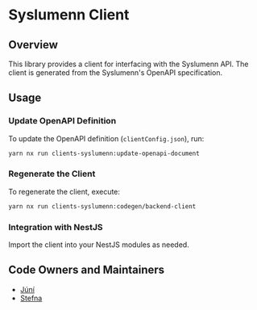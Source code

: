 # Syslumenn Client

## Overview

This library provides a client for interfacing with the Syslumenn API. The client is generated from the Syslumenn's OpenAPI specification.

## Usage

### Update OpenAPI Definition

To update the OpenAPI definition (`clientConfig.json`), run:

```bash
yarn nx run clients-syslumenn:update-openapi-document
```

### Regenerate the Client

To regenerate the client, execute:

```bash
yarn nx run clients-syslumenn:codegen/backend-client
```

### Integration with NestJS

Import the client into your NestJS modules as needed.

## Code Owners and Maintainers

- [Júní](https://github.com/orgs/island-is/teams/juni/members)
- [Stefna](https://github.com/orgs/island-is/teams/stefna/members)